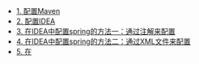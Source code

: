 

* [1. 配置Maven](https://github.com/stevenli91748/DEMO/blob/master/maven%2Bidea%2Bspring集成项目/第一部分%20配置Maven.md)
* [2. 配置IDEA]()
* [3. 在IDEA中配置spring的方法一：通过注解来配置]()
* [4. 在IDEA中配置spring的方法二：通过XML文件来配置]()
* [5. 在]()
